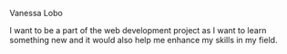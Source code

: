 Vanessa Lobo

I want to be a part of the web development project as I want to learn something new and it would also help me enhance my skills in my field.

